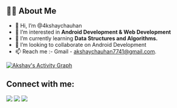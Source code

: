 
## 🙋‍♂️ About Me
- 👋 Hi, I’m @4kshaychauhan
- 👀 I’m interested in **Android Development & Web Development**
- 🌱 I’m currently learning **Data Structures and Algorithms.**
- 💞️ I’m looking to collaborate on Android Development
- 📫 Reach me :-  Gmail - akshaychauhan7741@gmail.com.

<a href="https://github.com/4kshaychauhan/github-readme-activity-graph"><img alt="Akshay's Activity Graph" src="[https://activity-graph.herokuapp.com/graph?username=4kshaychauhan&bg_color=0D1117&color=5BCDEC&line=5BCDEC&point=FFFFFF&hide_border=true](https://activity-graph.herokuapp.com/graph?username=abhir9&hide_border=true&area=true&point=transparent&theme=react-dark)" /></a>


## Connect with me:

<p align="left">
<a href = "https://www.linkedin.com/in/4kshaychauhan/"><img src="https://img.icons8.com/fluent/48/000000/linkedin.png"/></a>
<a href = "https://twitter.com/4kshaychauhan"><img src="https://img.icons8.com/fluent/48/000000/twitter.png"/></a>
<a href = "https://www.instagram.com/4kshaychauhan/"><img src="https://img.icons8.com/fluent/48/000000/instagram-new.png"/></a>
</p>
